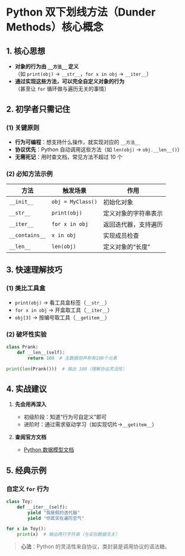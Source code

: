 # Python 双下划线方法（Dunder Methods）核心概念

## 1. 核心思想
- **对象的行为由 `__方法__` 定义**  
  （如 `print(obj)` → `__str__`，`for x in obj` → `__iter__`）
- **通过实现这些方法，可以完全自定义对象的行为**  
  （甚至让 `for` 循环做与遍历无关的事情）

## 2. 初学者只需记住
### (1) 关键原则
- **行为可编程**：想支持什么操作，就实现对应的 `__方法__`
- **协议优先**：Python 自动调用这些方法（如 `len(obj)` → `obj.__len__()`）
- **无需死记**：用时查文档，常见方法不超过 10 个

### (2) 必知方法示例
| 方法          | 触发场景               | 作用                     |
|---------------|-----------------------|--------------------------|
| `__init__`    | `obj = MyClass()`     | 初始化对象               |
| `__str__`     | `print(obj)`          | 定义对象的字符串表示     |
| `__iter__`    | `for x in obj`        | 返回迭代器，支持遍历     |
| `__contains__`| `x in obj`            | 实现成员检查             |
| `__len__`     | `len(obj)`            | 定义对象的“长度”         |

## 3. 快速理解技巧
### (1) 类比工具盒
- `print(obj)` → 看工具盒标签（`__str__`）
- `for x in obj` → 开盒取工具（`__iter__`）
- `obj[3]` → 按编号取工具（`__getitem__`）

### (2) 破坏性实验
```python
class Prank:
    def __len__(self):
        return 100  # 无数据但声称有100个元素

print(len(Prank()))  # 输出 100（理解协议灵活性）
```

## 4. 实战建议
1. **先会用再深入**  
   - 初级阶段：知道“行为可自定义”即可
   - 进阶时：通过需求驱动学习（如实现切片→`__getitem__`）

2. **查阅官方文档**  
   - [Python 数据模型文档](https://docs.python.org/3/reference/datamodel.html)

## 5. 经典示例
### 自定义 `for` 行为
```python
class Toy:
    def __iter__(self):
        yield "我是假的迭代器"
        yield "你其实在遍历空气"

for x in Toy():
    print(x)  # 输出两行字符串（与实际数据无关）
```

> **心法**：Python 的灵活性来自协议，类封装是调用协议的语法糖。
